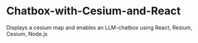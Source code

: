 # Chatbox-with-Cesium-and-React
Displays a cesium map and enables an LLM-chatbox using React, Resium, Cesium, Node.js
